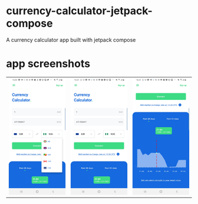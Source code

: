 # currency-calculator-jetpack-compose
A currency calculator app built with jetpack compose

# app screenshots
|                                     |                                      |                                  |
|-------------------------------------|--------------------------------------|----------------------------------|
| ![Screenshot one](screenThree.jpg)  | ![Screenshot one](screenTwo.jpg)     | ![screen two](screenOne.jpg)     |


